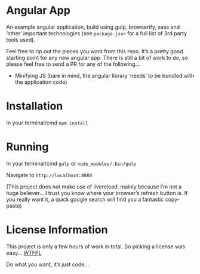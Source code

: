 # Angular App

An example angular application, build using gulp, browserify, sass and ‘other’ important technologies (see `package.json` for a full list of 3rd party tools used).

Feel free to rip out the pieces you want from this repo. It’s a pretty good starting point for any new angular app. There is still a bit of work to do, so please feel free to send a PR for any of the following…

- Minifying JS (bare in mind, the angular library ‘needs’ to be bundled with the application code)

# Installation

In your terminal/cmd `npm install`

# Running

In your terminal/cmd `gulp` or `node_modules/.bin/gulp`

Navigate to `http://localhost:8080`

(This project does not make use of livereload, mainly because I’m not a huge believer… I trust you know where your browser’s refresh button is. If you really want it, a quick google search will find you a fantastic copy-paste)

# License Information

This project is only a few hours of work in total. So picking a license was easy… [WTFPL](http://www.wtfpl.net/txt/copying/)

Do what you want, it’s just code…